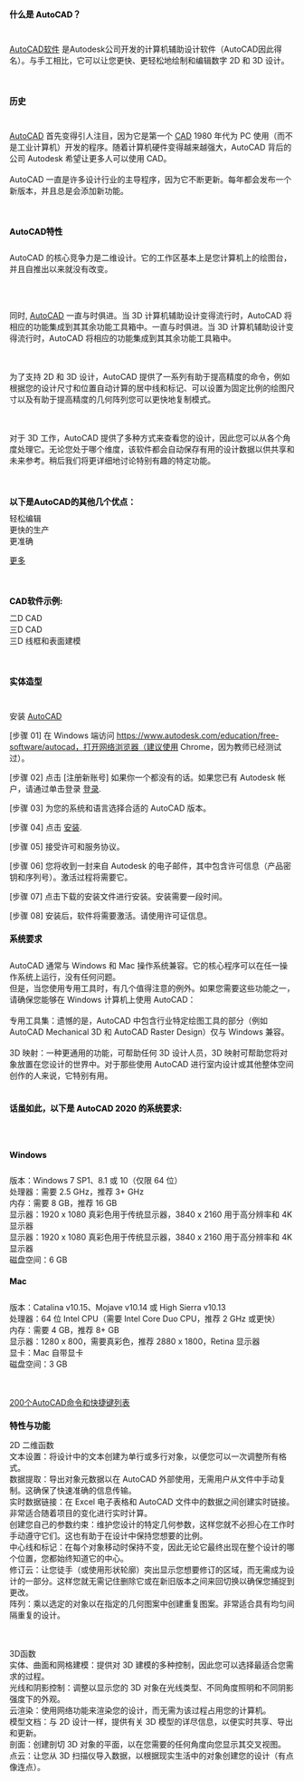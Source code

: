 <!-- Introduce newCAD/cad.md -->
<h1 style="font-size:1.5vw"><span style="color:black">什么是 AutoCAD？</span></h1>
<br>

[AutoCAD软件](https://www.autodesk.com/products/autocad/free-trial) 是Autodesk公司开发的计算机辅助设计软件（AutoCAD因此得名）。与手工相比，它可以让您更快、更轻松地绘制和编辑数字 2D 和 3D 设计。

<br><h1 style="font-size:1.5vw"><span style="color:black">历史</span></h1>
<br>

[AutoCAD](https://www.autodesk.com/products/autocad/free-trial) 首先变得引人注目，因为它是第一个 [CAD](https://all3dp.com/2/what-is-cad-software/) 1980 年代为 PC 使用（而不是工业计算机）开发的程序。随着计算机硬件变得越来越强大，AutoCAD 背后的公司 Autodesk 希望让更多人可以使用 CAD。 
<br><br>
AutoCAD 一直是许多设计行业的主导程序，因为它不断更新。每年都会发布一个新版本，并且总是会添加新功能。

<br><h1 style="font-size:1.5vw"><span style="color:black">AutoCAD特性</span></h1>
<br>AutoCAD 的核心竞争力是二维设计。它的工作区基本上是您计算机上的绘图台，并且自推出以来就没有改变。

<br><br>

同时, [AutoCAD](https://www.autodesk.com/products/autocad/free-trial) 一直与时俱进。当 3D 计算机辅助设计变得流行时，AutoCAD 将相应的功能集成到其其余功能工具箱中。一直与时俱进。当 3D 计算机辅助设计变得流行时，AutoCAD 将相应的功能集成到其其余功能工具箱中。

<br><br>
为了支持 2D 和 3D 设计，AutoCAD 提供了一系列有助于提高精度的命令，例如根据您的设计尺寸和位置自动计算的居中线和标记、可以设置为固定比例的绘图尺寸以及有助于提高精度的几何阵列您可以更快地复制模式。

<br><br>
对于 3D 工作，AutoCAD 提供了多种方式来查看您的设计，因此您可以从各个角度处理它。无论您处于哪个维度，该软件都会自动保存有用的设计数据以供共享和未来参考。稍后我们将更详细地讨论特别有趣的特定功能。

<br><h1 style="font-size:1.5vw"><span style="color:black">以下是AutoCAD的其他几个优点：</span></h1>
轻松编辑
<br>更快的生产
<br>更准确
<br>

[更多](https://www.chartercollege.edu/news-hub/who-uses-autocad-and-why-it-important)

<br><h1 style="font-size:1.5vw"><span style="color:black">CAD软件示例: </span></h1>
二D CAD
<br>三D CAD
<br>三D 线框和表面建模

<br><h1 style="font-size:1.5vw"><span style="color:black">实体造型 </span></h1>
<br>

安装 [AutoCAD](https://www.autodesk.com/products/autocad/free-trial)
<br>

[步骤 01] 在 Windows 端访问 https://www.autodesk.com/education/free-software/autocad，打开网络浏览器（建议使用 Chrome，因为教师已经测试过）。
<br>

[步骤 02] 点击 [注册新账号] 如果你一个都没有的话。如果您已有 Autodesk 帐户，请通过单击登录 [登录](https://accounts.autodesk.com/Authentication/LogOn?viewmode=iframe&ReturnUrl=%2Fauthorize%3Fviewmode%3Diframe%26lang%3Den%26realm%3Ddownload-www.autodesk.com%26ctx%3Dadsk-download-www%26AuthKey%3Dfbdb35f8-2a05-4fa8-a190-5941bc22236d#username).
<br>

[步骤 03] 为您的系统和语言选择合适的 AutoCAD 版本。
<br>

[步骤 04] 点击 [安装](https://www.autodesk.com/products/autocad/free-trial).
<br>

[步骤 05] 接受许可和服务协议。
<br>

[步骤 06] 您将收到一封来自 Autodesk 的电子邮件，其中包含许可信息（产品密钥和序列号）。激活过程将需要它。
<br>

[步骤 07] 点击下载的安装文件进行安装。安装需要一段时间。
<br>

[步骤 08] 安装后，软件将需要激活。请使用许可证信息。
<br><h1 style="font-size:1.5vw"><span style="color:black">系统要求 </span></h1>
<br>
AutoCAD 通常与 Windows 和 Mac 操作系统兼容。它的核心程序可以在任一操作系统上运行，没有任何问题。
<br>但是，当您使用专用工具时，有几个值得注意的例外。如果您需要这些功能之一，请确保您能够在 Windows 计算机上使用 AutoCAD：
<br><br>
专用工具集：遗憾的是，AutoCAD 中包含行业特定绘图工具的部分（例如 AutoCAD Mechanical 3D 和 AutoCAD Raster Design）仅与 Windows 兼容。
<br><br>
3D 映射：一种更通用的功能，可帮助任何 3D 设计人员，3D 映射可帮助您将对象放置在您设计的世界中。对于那些使用 AutoCAD 进行室内设计或其他整体空间创作的人来说，它特别有用。
<br><br>
<h1 style="font-size:1.5vw"><span style="color:black">话虽如此，以下是 AutoCAD 2020 的系统要求: </span></h1>
<br><br>
<h1 style="font-size:1.5vw"><span style="color:black">Windows </span></h1>
<br>版本：Windows 7 SP1、8.1 或 10（仅限 64 位）
<br>处理器：需要 2.5 GHz，推荐 3+ GHz
<br>内存：需要 8 GB，推荐 16 GB
<br>显示器：1920 x 1080 真彩色用于传统显示器，3840 x 2160 用于高分辨率和 4K 显示器
<br>显示器：1920 x 1080 真彩色用于传统显示器，3840 x 2160 用于高分辨率和 4K 显示器
<br>磁盘空间：6 GB
<h1 style="font-size:1.5vw"><span style="color:black">Mac </span></h1>
<br>版本：Catalina v10.15、Mojave v10.14 或 High Sierra v10.13
<br>处理器：64 位 Intel CPU（需要 Intel Core Duo CPU，推荐 2 GHz 或更快）
<br>内存：需要 4 GB，推荐 8+ GB
<br>显示器：1280 x 800，需要真彩色，推荐 2880 x 1800，Retina 显示器
<br>显卡：Mac 自带显卡
<br>磁盘空间：3 GB
<br><br>
<br>

[200个AutoCAD命令和快捷键列表](https://www.thesourcecad.com/autocad-commands/)


<h1 style="font-size:1.5vw"><span style="color:black">特性与功能</span></h1>

2D 二维函数
<br>文本设置：将设计中的文本创建为单行或多行对象，以便您可以一次调整所有格式。
<br>数据提取：导出对象元数据以在 AutoCAD 外部使用，无需用户从文件中手动复制。这确保了快速准确的信息传输。
<br>实时数据链接：在 Excel 电子表格和 AutoCAD 文件中的数据之间创建实时链接。非常适合随着项目的变化进行实时计算。
<br>创建您自己的参数约束：维护您设计的特定几何参数，这样您就不必担心在工作时手动遵守它们。这也有助于在设计中保持您想要的比例。
<br>中心线和标记：在每个对象移动时保持不变，因此无论它最终出现在整个设计的哪个位置，您都始终知道它的中心。
<br>修订云：让您徒手（或使用形状轮廓）突出显示您想要修订的区域，而无需成为设计的一部分。这样您就无需记住删除它或在新旧版本之间来回切换以确保您捕捉到更改。
<br>阵列：乘以选定的对象以在指定的几何图案中创建重复图案。非常适合具有均匀间隔重复的设计。

<br><br>3D函数
<br>实体、曲面和网格建模：提供对 3D 建模的多种控制，因此您可以选择最适合您需求的过程。
<br>光线和阴影控制：调整以显示您的 3D 对象在光线类型、不同角度照明和不同阴影强度下的外观。
<br>云渲染：使用网络功能来渲染您的设计，而无需为该过程占用您的计算机。
<br>模型文档：与 2D 设计一样，提供有关 3D 模型的详尽信息，以便实时共享、导出和更新。
<br>剖面：创建剖切 3D 对象的平面，以在您需要的任何角度向您显示其交叉视图。
<br>点云：让您从 3D 扫描仪导入数据，以根据现实生活中的对象创建您的设计（有点像连点）。

